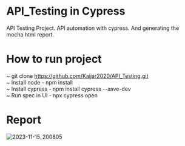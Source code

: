# API_Testing in Cypress
API Testing Project.
API automation with cypress. And generating the mocha html report.
# How to run project
~ git clone https://github.com/Kaijar2020/API_Testing.git <br>
~ Install node - npm install <br>
~ Install cypress - npm install cypress --save-dev <br>
~ Run spec in UI - npx cypress open <br>

# Report 

![2023-11-15_200805](https://github.com/Kaijar2020/API_Testing/assets/59390481/8c5ebd1b-1520-434f-ba78-6c3036d3f68b)
